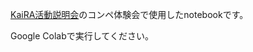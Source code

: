 [KaiRA活動説明会](https://kaira-thesis-reading.connpass.com/event/349050/)のコンペ体験会で使用したnotebookです。

Google Colabで実行してください。